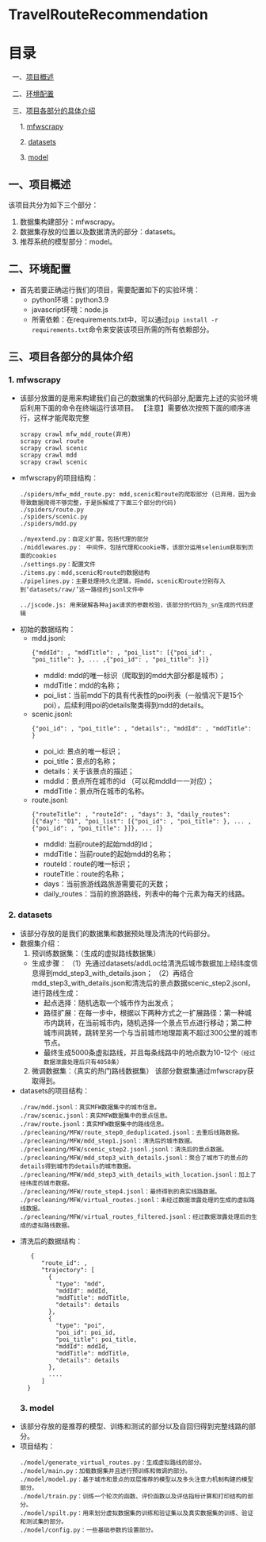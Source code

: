 # TravelRouteRecommendation
# 目录
  &nbsp;&nbsp;一、[项目概述](#一项目概述)
  
  &nbsp;&nbsp;二、[环境配置](#二环境配置)
  
  &nbsp;&nbsp;三、[项目各部分的具体介绍](#三项目各部分的具体介绍)
  
  &nbsp;&nbsp;&nbsp;&nbsp;&nbsp;&nbsp;1. [mfwscrapy](#1-mfwscrapy)
  
  &nbsp;&nbsp;&nbsp;&nbsp;&nbsp;&nbsp;2. [datasets](#2-datasets)
  
  &nbsp;&nbsp;&nbsp;&nbsp;&nbsp;&nbsp;3. [model](#3-model)
## 一、项目概述
该项目共分为如下三个部分：
  1. 数据集构建部分：mfwscrapy。
  2. 数据集存放的位置以及数据清洗的部分：datasets。
  3. 推荐系统的模型部分：model。
## 二、环境配置
- 首先若要正确运行我们的项目，需要配置如下的实验环境：
  - python环境：python3.9
  - javascript环境：node.js
  - 所需依赖：在requirements.txt中，可以通过```pip install -r requirements.txt```命令来安装该项目所需的所有依赖部分。
## 三、项目各部分的具体介绍
### 1. mfwscrapy
- 该部分放置的是用来构建我们自己的数据集的代码部分,配置完上述的实验环境后利用下面的命令在终端运行该项目。
  【注意】需要依次按照下面的顺序进行，这样才能爬取完整
    ```
    scrapy crawl mfw_mdd_route(弃用)
    scrapy crawl route
    scrapy crawl scenic
    scrapy crawl mdd
    scrapy crawl scenic
    ```
- mfwscrapy的项目结构：
    ```
    ./spiders/mfw_mdd_route.py: mdd,scenic和route的爬取部分 (已弃用，因为会导致数据爬得不够完整，于是拆解成了下面三个部分的代码)
    ./spiders/route.py
    ./spiders/scenic.py
    ./spiders/mdd.py
    
    ./myextend.py：自定义扩展，包括代理的部分
    ./middlewares.py： 中间件，包括代理和cookie等，该部分运用selenium获取到页面的cookies
    ./settings.py：配置文件
    ./items.py：mdd,scenic和route的数据结构
    ./pipelines.py：主要处理持久化逻辑，将mdd，scenic和route分别存入到‘datasets/raw/’这一路径的jsonl文件中
    
    ../jscode.js: 用来破解各种ajax请求的参数校验，该部分的代码为_sn生成的代码逻辑
    ```
- 初始的数据结构：
  - mdd.jsonl:
    ```
    {"mddId": , "mddTitle": , "poi_list": [{"poi_id": , "poi_title": }, ... ,{"poi_id": , "poi_title": }]}
    ```
    - mddId: mdd的唯一标识（爬取到的mdd大部分都是城市）；
    - mddTitle：mdd的名称；
    - poi_list：当前mdd下的具有代表性的poi列表（一般情况下是15个poi），后续利用poi的details聚类得到mdd的details。
  - scenic.jsonl:
    ```
    {"poi_id": , "poi_title": , "details":, "mddId": , "mddTitle": }
    ```
    - poi_id: 景点的唯一标识；
    - poi_title：景点的名称；
    - details：关于该景点的描述；
    - mddId：景点所在城市的id （可以和mddId一一对应）；
    - mddTitle：景点所在城市的名称。
  - route.jsonl:
    ```
    {"routeTitle": , "routeId": , "days": 3, "daily_routes": [{"day": "D1", "poi_list": [{"poi_id": , "poi_title": }, ... ,{"poi_id": , "poi_title": }]}, ... ]}
    ```
    - mddId: 当前route的起始mdd的Id；
    - mddTitle：当前route的起始mdd的名称；
    - routeId：route的唯一标识；
    - routeTitle：route的名称；
    - days：当前旅游线路旅游需要花的天数；
    - daily_routes：当前的旅游路线，列表中的每个元素为每天的线路。
### 2. datasets
- 该部分存放的是我们的数据集和数据预处理及清洗的代码部分。
- 数据集介绍：
  1. 预训练数据集：（生成的虚拟路线数据集）
  - 生成步骤：
  （1）先通过datasets/addLoc给清洗后城市数据加上经纬度信息得到mdd_step3_with_details.json；
  （2）再结合mdd_step3_with_details.json和清洗后的景点数据scenic_step2.jsonl，进行路线生成：
      - 起点选择：随机选取一个城市作为出发点；
      - 路径扩展：在每一步中，根据以下两种方式之一扩展路径：第一种城市内跳转，在当前城市内，随机选择一个景点节点进行移动；第二种城市间跳转，跳转至另一个与当前城市地理距离不超过300公里的城市节点。
      - 最终生成5000条虚拟路线，并且每条线路中的地点数为10-12个```（经过数据泄露处理后只有4058条）```
  2. 微调数据集：（真实的热门路线数据集）
     该部分数据集通过mfwscrapy获取得到。
- datasets的项目结构：
    ```
    ./raw/mdd.jsonl：真实MFW数据集中的城市信息。
    ./raw/scenic.jsonl：真实MFW数据集中的景点信息。
    ./raw/route.jsonl：真实MFW数据集中的路线信息。
    ./precleaning/MFW/route_step0_deduplicated.jsonl：去重后线路数据。
    ./precleaning/MFW/mdd_step1.jsonl：清洗后的城市数据。
    ./precleaning/MFW/scenic_step2.jsonl.jsonl：清洗后的景点数据。
    ./precleaning/MFW/mdd_step3_with_details.jsonl：聚合了城市下的景点的details得到城市的details的城市数据。
    ./precleaning/MFW/mdd_step3_with_details_with_location.jsonl：加上了经纬度的城市数据。
    ./precleaning/MFW/route_step4.jsonl：最终得到的真实线路数据。
    ./precleaning/MFW/virtual_routes.jsonl：未经过数据泄露处理的生成的虚拟路线数据。
    ./precleaning/MFW/virtual_routes_filtered.jsonl：经过数据泄露处理后的生成的虚拟路线数据。
    ```
- 清洗后的数据结构：
  ```
     {
        "route_id": ,
        "trajectory": [
          {
            "type": "mdd",
            "mddId": mddId,
            "mddTitle": mddTitle,
            "details": details
          },
          {
            "type": "poi",
            "poi_id": poi_id,
            "poi_title": poi_title,
            "mddId": mddId,
            "mddTitle": mddTitle,
            "details": details
          },
          ....
        ]
    }
  ```
  ### 3. model
- 该部分存放的是推荐的模型、训练和测试的部分以及自回归得到完整线路的部分。
- 项目结构：
    ```
    ./model/generate_virtual_routes.py：生成虚拟路线的部分。
    ./model/main.py：加载数据集并且进行预训练和微调的部分。
    ./model/model.py：基于城市和景点的双层推荐的模型以及多头注意力机制构建的模型部分。
    ./model/train.py：训练一个轮次的函数、评价函数以及评估指标计算和打印结构的部分。
    ./model/spilt.py：用来划分虚拟数据集的训练和验证集以及真实数据集的训练、验证和测试集的部分。
    ./model/config.py：一些基础参数的设置部分。
    ```
